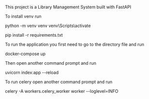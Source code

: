 This project is a Library Management System built with FastAPI

To install venv run

python -m venv venv
venv\Scripts\activate

pip install -r requirements.txt

To run the application you first need to go to the directory file and run

docker-compose up

Then open another command prompt and run

uvicorn index:app --reload

To run celery open another command prompt and run 

celery -A workers.celery_worker worker --loglevel=INFO

